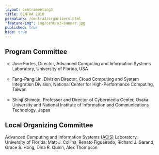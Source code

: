 ```yaml
---
layout: centrameeting3
title: CENTRA 2018
permalink: /centra3/organizers.html
"feature-img": img/centra3-banner.jpg
published: true
hide: true
---
```


## Program Committee

<p><ul type="circle">
<li>Jose Fortes, Director, Advanced Computing and Information Systems Laboratory, University of Florida, USA </li><br />
<li>Fang-Pang Lin, Division Director, Cloud Computing and System Integration Division, National Center for High-Performance Computing, Taiwan</li> <br />
<li>Shinji Shimojo, Professor and Director of Cybermedia Center, Osaka University and National Institute of Information and Communications Technology, Japan</li>
</ul>
</p>

## Local Organizing Committee

<p>
Advanced Computing and Information Systems <a href="https://www.acis.ufl.edu/" target="_blank">(ACIS)</a> Laboratory, University of Florida: Matt J. Collins, Renato Figueiredo, Richard J. Garand, Grace S. Hong, Dina R. Quinn, Alex Thompson
</p>
